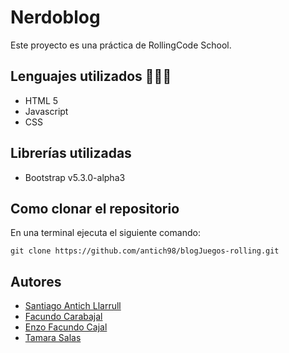 # Nerdoblog
Este proyecto es una práctica de RollingCode School. 
## Lenguajes utilizados 👨🏻‍💻
- HTML 5 
- Javascript
- CSS
## Librerías utilizadas
- Bootstrap v5.3.0-alpha3
## Como clonar el repositorio
En una terminal ejecuta el siguiente comando:
```
git clone https://github.com/antich98/blogJuegos-rolling.git
```
## Autores
- [Santiago Antich Llarrull](https://github.com/antich98) 
- [Facundo Carabajal](https://github.com/carabajal-facundo)
- [Enzo Facundo Cajal](https://github.com/FacundoCajal199)
- [Tamara Salas](https://github.com/Tamisalas96) 